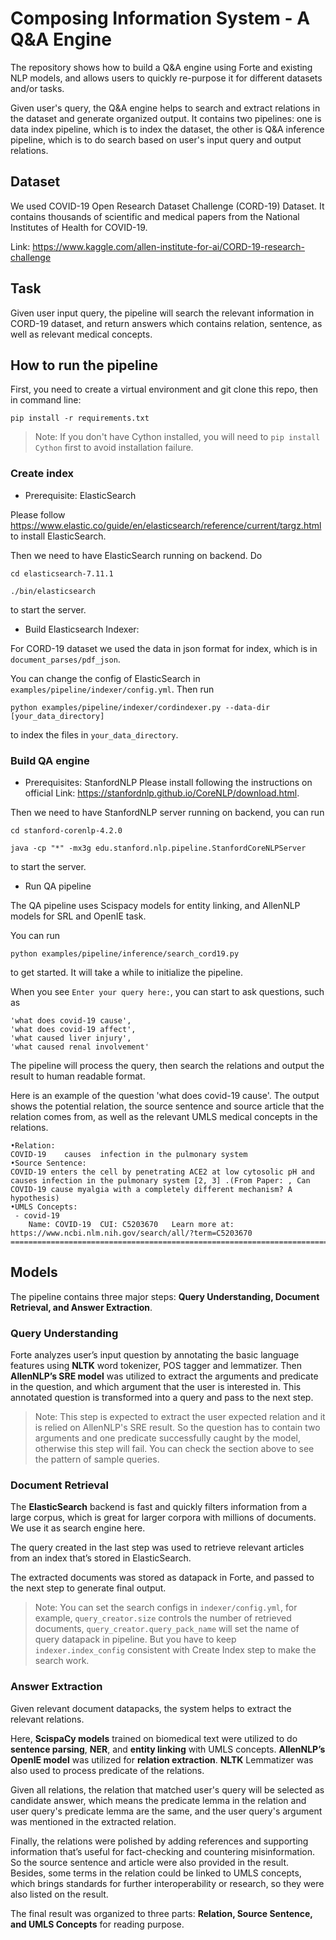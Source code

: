 # Composing Information System - A Q&amp;A Engine

The repository shows how to build a Q&amp;A engine using Forte and existing NLP models, and allows users to quickly re-purpose it for different datasets and/or tasks. 

Given user's query, the Q&amp;A engine helps to search and extract relations in the dataset and generate organized output. 
It contains two pipelines: one is data index pipeline, which is to index the dataset, the other is Q&amp;A inference pipeline, which is to do search based on user's input query and output relations.

## Dataset

We used COVID-19 Open Research Dataset Challenge (CORD-19) Dataset. It contains thousands of scientific and medical papers from the National Institutes of Health for COVID-19.

Link: https://www.kaggle.com/allen-institute-for-ai/CORD-19-research-challenge


## Task
Given user input query, the pipeline will search the relevant information in CORD-19 dataset, and return answers which contains relation, sentence, as well as relevant medical concepts.


## How to run the pipeline
First, you need to create a virtual environment and git clone this repo, then in command line:

`pip install -r requirements.txt`

> Note: If you don't have Cython installed, you will need to `pip install Cython` first to avoid installation failure.


### Create index
* Prerequisite: ElasticSearch

Please follow https://www.elastic.co/guide/en/elasticsearch/reference/current/targz.html to install ElasticSearch.

Then we need to have ElasticSearch running on backend. Do

`cd elasticsearch-7.11.1`

`./bin/elasticsearch`

to start the server.

* Build Elasticsearch Indexer:

For CORD-19 dataset we used the data in json format for index, which is in `document_parses/pdf_json`.

You can change the config of ElasticSearch in `examples/pipeline/indexer/config.yml`. Then run

`python examples/pipeline/indexer/cordindexer.py --data-dir [your_data_directory]`
    
to index the files in `your_data_directory`. 



### Build QA engine
* Prerequisites: StanfordNLP 
Please install following the instructions on official Link: https://stanfordnlp.github.io/CoreNLP/download.html.

Then we need to have StanfordNLP server running on backend, you can run

`cd stanford-corenlp-4.2.0`

`java -cp "*" -mx3g edu.stanford.nlp.pipeline.StanfordCoreNLPServer`

to start the server.

    
* Run QA pipeline

The QA pipeline uses Scispacy models for entity linking, and AllenNLP models for SRL and OpenIE task.

You can run

`python examples/pipeline/inference/search_cord19.py`

to get started. It will take a while to initialize the pipeline.


When you see `Enter your query here:`, you can start to ask questions, such as
```
'what does covid-19 cause', 
'what does covid-19 affect', 
'what caused liver injury', 
'what caused renal involvement'
```

The pipeline will process the query, then search the relations and output the result to human readable format.

Here is an example of the question 'what does covid-19 cause'. The output shows the potential relation, the source sentence and source article that the relation comes from, 
as well as the relevant UMLS medical concepts in the relations.

```
•Relation:
COVID-19	causes	infection in the pulmonary system
•Source Sentence:
COVID-19 enters the cell by penetrating ACE2 at low cytosolic pH and causes infection in the pulmonary system [2, 3] .(From Paper: , Can COVID-19 cause myalgia with a completely different mechanism? A hypothesis)
•UMLS Concepts:
 - covid-19
	Name: COVID-19	CUI: C5203670	Learn more at: https://www.ncbi.nlm.nih.gov/search/all/?term=C5203670
================================================================================
```

## Models

The pipeline contains three major steps: __Query Understanding, Document Retrieval, and Answer Extraction__.

### Query Understanding
Forte analyzes user’s input question by annotating the basic language features using __NLTK__ word tokenizer, POS tagger and lemmatizer. 
Then __AllenNLP’s SRE model__ was utilized to extract the arguments and predicate in the question, and which argument that the user is interested in. 
This annotated question is transformed into a query and pass to the next step. 

> Note: This step is expected to extract the user expected relation and it is relied on AllenNLP's SRE result.
So the question has to contain two arguments and one predicate successfully caught by the model, otherwise this step will fail.
You can check the section above to see the pattern of sample queries.


### Document Retrieval
The __ElasticSearch__ backend is fast and quickly filters information from a large corpus, 
which is great for larger corpora with millions of documents. We use it as search engine here. 

The query created in the last step was used to retrieve relevant articles from an index that’s stored in ElasticSearch. 

The extracted documents was stored as datapack in Forte, and passed to the next step to generate final output.

> Note: You can set the search configs in `indexer/config.yml`, for example, `query_creator.size` controls the number of retrieved documents, `query_creator.query_pack_name` will set the name of query datapack in pipeline. 
But you have to keep `indexer.index_config` consistent with Create Index step to make the search work.


### Answer Extraction
Given relevant document datapacks, the system helps to extract the relevant relations. 

Here, __ScispaCy models__ trained on biomedical text were utilized to do __sentence parsing__, __NER__, and __entity linking__ with UMLS concepts. 
__AllenNLP’s OpenIE model__ was utilized for __relation extraction__. 
__NLTK__ Lemmatizer was also used to process predicate of the relations.

Given all relations, the relation that matched user's query will be selected as candidate answer, which means the predicate lemma in the relation and user query's predicate lemma are the same, and the user query's argument was mentioned in the extracted relation.

Finally, the relations were polished by adding references and supporting information that’s useful for fact-checking and countering misinformation.
So the source sentence and article were also provided in the result. 
Besides, some terms in the relation could be linked to UMLS concepts, which brings standards for further interoperability or research, so they were also listed on the result.

The final result was organized to three parts: __Relation, Source Sentence, and UMLS Concepts__ for reading purpose. 


